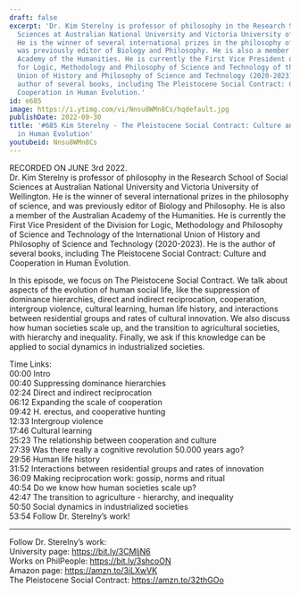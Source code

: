 ```yaml
---
draft: false
excerpt: 'Dr. Kim Sterelny is professor of philosophy in the Research School of Social
  Sciences at Australian National University and Victoria University of Wellington.
  He is the winner of several international prizes in the philosophy of science, and
  was previously editor of Biology and Philosophy. He is also a member of the Australian
  Academy of the Humanities. He is currently the First Vice President of the Division
  for Logic, Methodology and Philosophy of Science and Technology of the International
  Union of History and Philosophy of Science and Technology (2020-2023). He is the
  author of several books, including The Pleistocene Social Contract: Culture and
  Cooperation in Human Evolution.'
id: e685
image: https://i.ytimg.com/vi/Nnsu8WMn8Cs/hqdefault.jpg
publishDate: 2022-09-30
title: '#685 Kim Sterelny - The Pleistocene Social Contract: Culture and Cooperation
  in Human Evolution'
youtubeid: Nnsu8WMn8Cs
---
```

RECORDED ON JUNE 3rd 2022.  
Dr. Kim Sterelny is professor of philosophy in the Research School of Social Sciences at Australian National University and Victoria University of Wellington. He is the winner of several international prizes in the philosophy of science, and was previously editor of Biology and Philosophy. He is also a member of the Australian Academy of the Humanities. He is currently the First Vice President of the Division for Logic, Methodology and Philosophy of Science and Technology of the International Union of History and Philosophy of Science and Technology (2020-2023). He is the author of several books, including The Pleistocene Social Contract: Culture and Cooperation in Human Evolution.

In this episode, we focus on The Pleistocene Social Contract. We talk about aspects of the evolution of human social life, like the suppression of dominance hierarchies, direct and indirect reciprocation, cooperation, intergroup violence, cultural learning, human life history, and interactions between residential groups and rates of cultural innovation. We also discuss how human societies scale up, and the transition to agricultural societies, with hierarchy and inequality. Finally, we ask if this knowledge can be applied to social dynamics in industrialized societies.

Time Links:  
00:00 Intro  
00:40  Suppressing dominance hierarchies  
02:24  Direct and indirect reciprocation  
06:12  Expanding the scale of cooperation  
09:42  H. erectus, and cooperative hunting  
12:33  Intergroup violence  
17:46  Cultural learning  
25:23  The relationship between cooperation and culture  
27:39  Was there really a cognitive revolution 50.000 years ago?  
29:56  Human life history  
31:52  Interactions between residential groups and rates of innovation  
36:09  Making reciprocation work: gossip, norms and ritual  
40:54  Do we know how human societies scale up?  
42:47  The transition to agriculture - hierarchy, and inequality  
50:50  Social dynamics in industrialized societies  
53:54  Follow Dr. Sterelny’s work!

---

Follow Dr. Sterelny’s work:  
University page: https://bit.ly/3CMljN6  
Works on PhilPeople: https://bit.ly/3shcoON  
Amazon page: https://amzn.to/3iLXwVK  
The Pleistocene Social Contract: https://amzn.to/32thGOo
